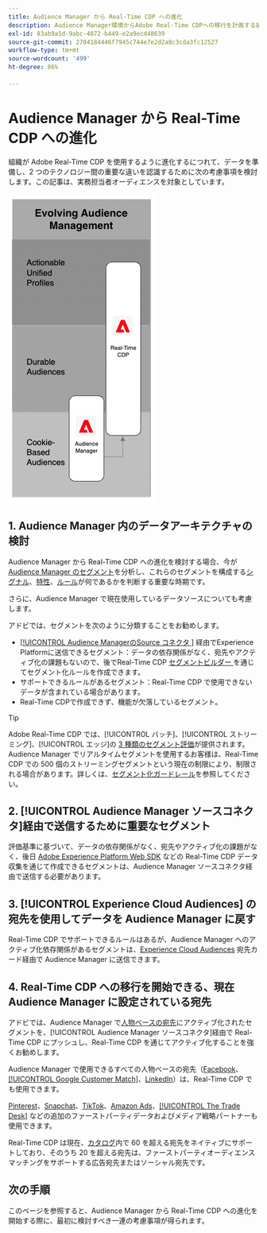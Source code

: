 ```yaml
---
title: Audience Manager から Real-Time CDP への進化
description: Audience Manager環境からAdobe Real-Time CDPへの移行を計画する前の考慮事項について説明します。
exl-id: 83ab9a5d-9abc-4072-b449-e2a9ecd48639
source-git-commit: 2704184446f7945c744e7e2d2a8c3cda3fc12527
workflow-type: tm+mt
source-wordcount: '499'
ht-degree: 86%

---
```


# Audience Manager から Real-Time CDP への進化

組織が Adobe Real-Time CDP を使用するように進化するにつれて、データを準備し、2 つのテクノロジー間の重要な違いを認識するために次の考慮事項を検討します。この記事は、実務担当者オーディエンスを対象としています。

![Audience Manager から Real-Time CDP への進化を示す図](/help/rtcdp/assets/aam-to-rtcdp-evolution.png)

## 1. Audience Manager 内のデータアーキテクチャの検討

Audience Manager から Real-Time CDP への進化を検討する場合、今が [Audience Manager のセグメント](https://experienceleague.adobe.com/docs/audience-manager/user-guide/features/segments/segments-purpose.html)を分析し、これらのセグメントを構成する[シグナル](https://experienceleague.adobe.com/docs/audience-manager/user-guide/features/data-explorer/data-explorer-understanding-signals.html)、[特性](https://experienceleague.adobe.com/docs/audience-manager/user-guide/features/traits/trait-details-page.html)、[ルール](https://experienceleague.adobe.com/docs/audience-manager/user-guide/features/segments/segment-builder.html#segment-builder-section)が何であるかを判断する重要な時期です。

さらに、Audience Manager で現在使用しているデータソースについても考慮します。

アドビでは、セグメントを次のように分類することをお勧めします。

* [[!UICONTROL Audience ManagerのSource コネクタ &#x200B;]](/help/sources/connectors/adobe-applications/audience-manager.md) 経由でExperience Platformに送信できるセグメント：データの依存関係がなく、宛先やアクティブ化の課題もないので、後でReal-Time CDP [ セグメントビルダー ](/help/segmentation/ui/segment-builder.md) を通じてセグメント化ルールを作成できます。
* サポートできるルールがあるセグメント：Real-Time CDP で使用できないデータが含まれている場合があります。
* Real-Time CDPで作成できず、機能が欠落しているセグメント。

>[!TIP]
>
>Adobe Real-Time CDP では、[!UICONTROL バッチ]、[!UICONTROL ストリーミング]、[!UICONTROL エッジ]の [3 種類のセグメント評価](/help/segmentation/home.md#evaluate-segments)が提供されます。Audience Manager でリアルタイムセグメントを使用するお客様は、Real-Time CDP での 500 個のストリーミングセグメントという現在の制限により、制限される場合があります。詳しくは、[セグメント化ガードレール](/help/profile/guardrails.md)を参照してください。

## 2. [!UICONTROL Audience Manager ソースコネクタ]経由で送信するために重要なセグメント

評価基準に基づいて、データの依存関係がなく、宛先やアクティブ化の課題がなく、後日 [Adobe Experience Platform Web SDK](/help/web-sdk/faq.md) などの Real-Time CDP データ収集を通じて作成できるセグメントは、Audience Manager ソースコネクタ経由で送信する必要があります。

## 3. [!UICONTROL Experience Cloud Audiences] の宛先を使用してデータを Audience Manager に戻す

Real-Time CDP でサポートできるルールはあるが、Audience Manager へのアクティブ化依存関係があるセグメントは、[Experience Cloud Audiences](/help/destinations/catalog/adobe/experience-cloud-audiences.md) 宛先カード経由で Audience Manager に送信できます。

## 4. Real-Time CDP への移行を開始できる、現在 Audience Manager に設定されている宛先

アドビでは、Audience Manager で[人物ベースの宛先](https://experienceleague.adobe.com/docs/audience-manager/user-guide/features/destinations/people-based/people-based-destinations-overview.html?lang=ja)にアクティブ化されたセグメントを、[!UICONTROL Audience Manager ソースコネクタ]経由で Real-Time CDP にプッシュし、Real-Time CDP を通じてアクティブ化することを強くお勧めします。

Audience Manager で使用できるすべての人物ベースの宛先（[Facebook](/help/destinations/catalog/social/facebook.md)、[[!UICONTROL Google Customer Match]](/help/destinations/catalog/advertising/google-customer-match.md)、[LinkedIn](/help/destinations/catalog/social/linkedin.md)）は、Real-Time CDP でも使用できます。

[Pinterest](/help/destinations/catalog/advertising/pinterest.md)、[Snapchat](/help/destinations/catalog/advertising/snap-inc.md)、[TikTok](/help/destinations/catalog/social/tiktok.md)、[Amazon Ads](/help/destinations/catalog/advertising/amazon-ads.md)、[[!UICONTROL The Trade Desk]](/help/destinations/catalog/advertising/tradedesk.md) などの追加のファーストパーティデータおよびメディア戦略パートナーも使用できます。

Real-Time CDP は現在、[カタログ](/help/destinations/catalog/overview.md)内で 60 を超える宛先をネイティブにサポートしており、そのうち 20 を超える宛先は、ファーストパーティオーディエンスマッチングをサポートする広告宛先またはソーシャル宛先です。

## 次の手順

このページを参照すると、Audience Manager から Real-Time CDP への進化を開始する際に、最初に検討すべき一連の考慮事項が得られます。
